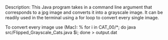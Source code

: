 Description: This Java program takes in a command line argument that corresponds to a jpg image and converts it into a grayscale 
image. It can be readily used in the terminal using a for loop to convert every single image.

To convert every image use (Mac):
% for i in CAT_00/*; do java src/Flipped_Grayscale_Cats.java $i; done > output.dat

